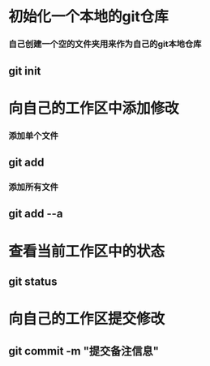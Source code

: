 # 初始化一个本地的git仓库
### 自己创建一个空的文件夹用来作为自己的git本地仓库
## git init

# 向自己的工作区中添加修改
### 添加单个文件
## git add <filename>
### 添加所有文件
## git add --a

# 查看当前工作区中的状态
## git status

# 向自己的工作区提交修改
## git commit -m "提交备注信息"


